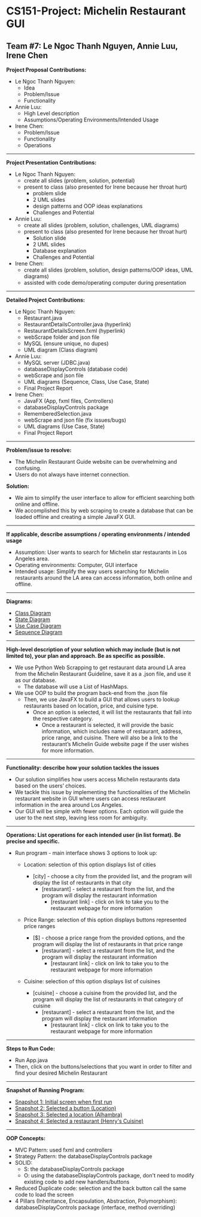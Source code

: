 # CS151-Project: Michelin Restaurant GUI
Team #7: Le Ngoc Thanh Nguyen, Annie Luu, Irene Chen
---
__Project Proposal Contributions:__
- Le Ngoc Thanh Nguyen: 
  - Idea 
  - Problem/Issue 
  - Functionality
- Annie Luu: 
  - High Level description
  - Assumptions/Operating Environments/Intended Usage
- Irene Chen: 
  - Problem/Issue
  - Functionality
  - Operations
---
__Project Presentation Contributions:__
- Le Ngoc Thanh Nguyen: 
  - create all slides (problem, solution, potential)
  - present to class (also presented for Irene because her throat hurt)
    - problem slide
    - 2 UML slides
    - design patterns and OOP ideas explanations 
    - Challenges and Potential
- Annie Luu: 
  - create all slides (problem, solution, challenges, UML diagrams)
  - present to class (also presented for Irene because her throat hurt)
    - Solution slide
    - 2 UML slides
    - Database explanation
    - Challenges and Potential
- Irene Chen: 
  - create all slides (problem, solution, design patterns/OOP ideas, UML diagrams)
  - assisted with code demo/operating computer during presentation
---
__Detailed Project Contributions:__
- Le Ngoc Thanh Nguyen: 
  - Restaurant.java
  - RestaurantDetailsController.java (hyperlink)
  - RestaurantDetailsScreen.fxml (hyperlink)
  - webScrape folder and json file
  - MySQL (ensure unique, no dupes)
  - UML diagram (Class diagram)
- Annie Luu: 
  - MySQL server (JDBC.java)
  - databaseDisplayControls (database code)
  - webScrape and json file
  - UML diagrams (Sequence, Class, Use Case, State)
  - Final Project Report
- Irene Chen: 
  - JavaFX (App, fxml files, Controllers)
  - databaseDisplayControls package
  - RememberedSelection.java
  - webScrape and json file (fix issues/bugs)
  - UML diagrams (Use Case, State)
  - Final Project Report
---
__Problem/issue to resolve:__
- The Michelin Restaurant Guide website can be overwhelming and confusing. 
- Users do not always have internet connection.

__Solution:__
- We aim to simplify the user interface to allow for efficient searching both online and offline. 
- We accomplished this by web scraping to create a database that can be loaded offline and creating a simple JavaFX GUI.
---
__If applicable, describe assumptions / operating environments / intended usage__
- Assumption: User wants to search for Michelin star restaurants in Los Angeles area. 
- Operating environments: Computer, GUI interface 
- Intended usage: Simplify the way users searching for Michelin restaurants around the LA area can access information, both online and offline.  
---
__Diagrams:__
- [Class Diagram](https://github.com/ThanhNLN/CS151-MichelinGuideLA/blob/32d8ce6282dc87a5e8b076a5f9fdf6ce01546f01/diagrams/CS151_UML_Diagrams-Class.jpg) 
- [State Diagram](https://github.com/ThanhNLN/CS151-MichelinGuideLA/blob/e5fd8acc79a15f2d4d1a5118fc762f063d82789c/diagrams/CS151_UML_Diagrams-State.jpg)
- [Use Case Diagram](https://github.com/ThanhNLN/CS151-MichelinGuideLA/blob/e5fd8acc79a15f2d4d1a5118fc762f063d82789c/diagrams/CS151_UML_Diagrams-Use_Case.jpg)
- [Sequence Diagram](https://github.com/ThanhNLN/CS151-MichelinGuideLA/blob/32d8ce6282dc87a5e8b076a5f9fdf6ce01546f01/diagrams/CS151_UML_Diagrams-Sequence.jpg) 
---
__High-level description of your solution which may include (but is not limited to), your plan and approach. Be as specific as possible.__
- We use Python Web Scrapping to get restaurant data around LA area from the Michelin Restaurant Guideline, save it as a .json file, and use it as our database. 
  - The database will use a List of HashMaps. 
- We use OOP to build the program back-end from the .json file 
  - Then, we use JavaFX to build a GUI that allows users to lookup restaurants based on location, price, and cuisine type. 
    - Once an option is selected, it will list the restaurants that fall into the respective category.  
      - Once a restaurant is selected, it will provide the basic information, which includes name of restaurant, address, price range, and cuisine. There will also be a link to the restaurant’s Michelin Guide website page if the user wishes for more information. 
---
__Functionality: describe how your solution tackles the issues__
- Our solution simplifies how users access Michelin restaurants data based on the users’ choices. 
- We tackle this issue by implementing the functionalities of the Michelin restaurant website in GUI where users can access restaurant information in the area around Los Angeles. 
- Our GUI will be simple with fewer options. Each option will guide the user to the next step, leaving less room for ambiguity. 
---
__Operations: List operations for each intended user (in list format). Be precise and specific.__  
- Run program - main interface shows 3 options to look up: 
  - Location: selection of this option displays list of cities  
    - [city] - choose a city from the provided list, and the program will display the list of restaurants in that city
      - [restaurant] - select a restaurant from the list, and the program will display the restaurant information  
        - [restaurant link] - click on link to take you to the restaurant webpage for more information 

  - Price Range: selection of this option displays buttons represented price ranges 
    - [$] - choose a price range from the provided options, and the program will display the list of restaurants in that price range 
      - [restaurant] - select a restaurant from the list, and the program will display the restaurant information 
        - [restaurant link] - click on link to take you to the restaurant webpage for more information 

  - Cuisine: selection of this option displays list of cuisines 
    - [cuisine] - choose a cuisine from the provided list, and the program will display the list of restaurants in that category of cuisine 
      - [restaurant] - select a restaurant from the list, and the program will display the restaurant information 
        - [restaurant link] - click on link to take you to the restaurant webpage for more information 
---
__Steps to Run Code:__
- Run App.java
- Then, click on the buttons/selections that you want in order to filter and find your desired Michelin Restaurant
---
__Snapshot of Running Program:__
- [Snapshot 1: Initial screen when first run](https://github.com/ThanhNLN/CS151-MichelinGuideLA/blob/375194ad130bc9f63867bd1c77d609a12f13dbea/programSnapshots/snapshot_1.png)
- [Snapshot 2: Selected a button (Location)](https://github.com/ThanhNLN/CS151-MichelinGuideLA/blob/375194ad130bc9f63867bd1c77d609a12f13dbea/programSnapshots/snapshot_2.png) 
- [Snapshot 3: Selected a location (Alhambra)](https://github.com/ThanhNLN/CS151-MichelinGuideLA/blob/375194ad130bc9f63867bd1c77d609a12f13dbea/programSnapshots/snapshot_3.png) 
- [Snapshot 4: Selected a restaurant (Henry's Cuisine)](https://github.com/ThanhNLN/CS151-MichelinGuideLA/blob/375194ad130bc9f63867bd1c77d609a12f13dbea/programSnapshots/snapshot_4.png) 
---
__OOP Concepts:__
- MVC Pattern: used fxml and controllers
- Strategy Pattern: the databaseDisplayControls package
- SOLID: 
  - S: the databaseDisplayControls package
  - O: using the databaseDisplayControls package, don't need to modify existing code to add new handlers/buttons
- Reduced Duplicate code: selection and the back button call the same code to load the screen
- 4 Pillars (Inheritance, Encapsulation, Abstraction, Polymorphism): databaseDisplayControls package (interface, method overriding)

  

